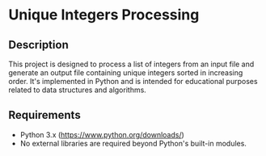 # Unique Integers Processing

## Description
This project is designed to process a list of integers from an input file and generate an output file containing unique integers sorted in increasing order. It's implemented in Python and is intended for educational purposes related to data structures and algorithms.

## Requirements
- Python 3.x (https://www.python.org/downloads/)
- No external libraries are required beyond Python's built-in modules.